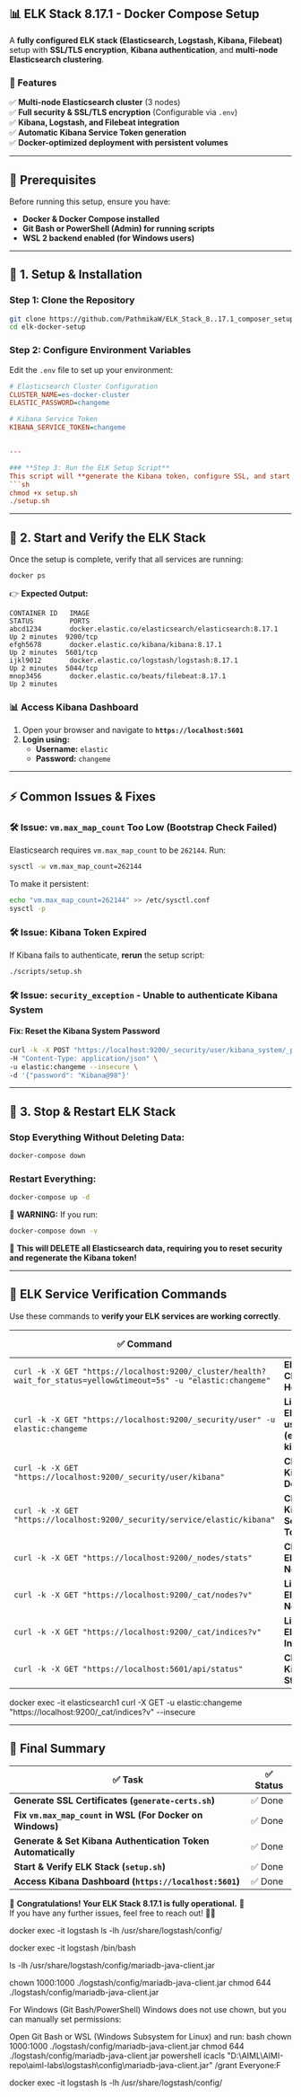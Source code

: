 ## **📊 ELK Stack 8.17.1 - Docker Compose Setup**
A **fully configured ELK stack (Elasticsearch, Logstash, Kibana, Filebeat)** setup with **SSL/TLS encryption**, **Kibana authentication**, and **multi-node Elasticsearch clustering**.

### **🚀 Features**
✅ **Multi-node Elasticsearch cluster** (3 nodes)  
✅ **Full security & SSL/TLS encryption** (Configurable via `.env`)  
✅ **Kibana, Logstash, and Filebeat integration**  
✅ **Automatic Kibana Service Token generation**  
✅ **Docker-optimized deployment with persistent volumes**  

---

## **📌 Prerequisites**
Before running this setup, ensure you have:
- **Docker & Docker Compose installed**
- **Git Bash or PowerShell (Admin) for running scripts**
- **WSL 2 backend enabled (for Windows users)**

---

## **🚀 1. Setup & Installation**
### **Step 1: Clone the Repository**
```sh
git clone https://github.com/PathmikaW/ELK_Stack_8..17.1_composer_setup.git
cd elk-docker-setup
```

### **Step 2: Configure Environment Variables**
Edit the `.env` file to set up your environment:
```ini
# Elasticsearch Cluster Configuration
CLUSTER_NAME=es-docker-cluster
ELASTIC_PASSWORD=changeme

# Kibana Service Token 
KIBANA_SERVICE_TOKEN=changeme


---

### **Step 3: Run the ELK Setup Script**
This script will **generate the Kibana token, configure SSL, and start the ELK stack**.
```sh
chmod +x setup.sh
./setup.sh
```

---

## **🚀 2. Start and Verify the ELK Stack**
Once the setup is complete, verify that all services are running:
```sh
docker ps
```
👉 **Expected Output:**
```
CONTAINER ID   IMAGE                                                STATUS         PORTS
abcd1234       docker.elastic.co/elasticsearch/elasticsearch:8.17.1   Up 2 minutes  9200/tcp
efgh5678       docker.elastic.co/kibana/kibana:8.17.1                 Up 2 minutes  5601/tcp
ijkl9012       docker.elastic.co/logstash/logstash:8.17.1             Up 2 minutes  5044/tcp
mnop3456       docker.elastic.co/beats/filebeat:8.17.1                Up 2 minutes  
```

### **📊 Access Kibana Dashboard**
1. Open your browser and navigate to **`https://localhost:5601`**
2. **Login using:**
   - **Username:** `elastic`
   - **Password:** `changeme`

---

## **⚡ Common Issues & Fixes**
### **🛠️ Issue: `vm.max_map_count` Too Low (Bootstrap Check Failed)**
Elasticsearch requires `vm.max_map_count` to be `262144`. Run:
```sh
sysctl -w vm.max_map_count=262144
```
To make it persistent:
```sh
echo "vm.max_map_count=262144" >> /etc/sysctl.conf
sysctl -p
```

### **🛠️ Issue: Kibana Token Expired**
If Kibana fails to authenticate, **rerun** the setup script:
```sh
./scripts/setup.sh
```

### **🛠️ Issue: `security_exception` - Unable to authenticate Kibana System**
#### **Fix: Reset the Kibana System Password**
```sh
curl -k -X POST "https://localhost:9200/_security/user/kibana_system/_password" \
-H "Content-Type: application/json" \
-u elastic:changeme --insecure \
-d '{"password": "Kibana@98"}'
```

---

## **🚀 3. Stop & Restart ELK Stack**
### **Stop Everything Without Deleting Data:**
```sh
docker-compose down
```

### **Restart Everything:**
```sh
docker-compose up -d
```

🚨 **WARNING:** If you run:
```sh
docker-compose down -v
```
🚨 **This will DELETE all Elasticsearch data, requiring you to reset security and regenerate the Kibana token!**

---

## **📌 ELK Service Verification Commands**
Use these commands to **verify your ELK services are working correctly**.

| ✅ Command | ✅ What It Checks |
|-----------|------------------|
| `curl -k -X GET "https://localhost:9200/_cluster/health?wait_for_status=yellow&timeout=5s" -u "elastic:changeme"` | **Elasticsearch Cluster Health** |
| `curl -k -X GET "https://localhost:9200/_security/user" -u elastic:changeme` | **List all Elasticsearch users (elastic, kibana, etc.)** |
| `curl -k -X GET "https://localhost:9200/_security/user/kibana"` | **Check Kibana User Details** |
| `curl -k -X GET "https://localhost:9200/_security/service/elastic/kibana"` | **Check Kibana Service Token** |
| `curl -k -X GET "https://localhost:9200/_nodes/stats"` | **Check Elasticsearch Node Stats** |
| `curl -k -X GET "https://localhost:9200/_cat/nodes?v"` | **List Running Elasticsearch Nodes** |
| `curl -k -X GET "https://localhost:9200/_cat/indices?v"` | **List All Elasticsearch Indices** |
| `curl -k -X GET "https://localhost:5601/api/status"` | **Check Kibana Status** |

docker exec -it elasticsearch1 curl -X GET -u elastic:changeme "https://localhost:9200/_cat/indices?v" --insecure


---

## **🚀 Final Summary**
| ✅ Task | ✅ Status |
|---------|---------|
| **Generate SSL Certificates (`generate-certs.sh`)** | ✅ Done |
| **Fix `vm.max_map_count` in WSL (For Docker on Windows)** | ✅ Done |
| **Generate & Set Kibana Authentication Token Automatically** | ✅ Done |
| **Start & Verify ELK Stack (`setup.sh`)** | ✅ Done |
| **Access Kibana Dashboard (`https://localhost:5601`)** | ✅ Done |

🚀 **Congratulations! Your ELK Stack 8.17.1 is fully operational.** 🎉  
If you have any further issues, feel free to reach out! 🚀🔥

docker exec -it logstash ls -lh /usr/share/logstash/config/

docker exec -it logstash /bin/bash


ls -lh /usr/share/logstash/config/mariadb-java-client.jar

chown 1000:1000 ./logstash/config/mariadb-java-client.jar
chmod 644 ./logstash/config/mariadb-java-client.jar


For Windows (Git Bash/PowerShell)
Windows does not use chown, but you can manually set permissions:

Open Git Bash or WSL (Windows Subsystem for Linux) and run:
bash
chown 1000:1000 ./logstash/config/mariadb-java-client.jar
chmod 644 ./logstash/config/mariadb-java-client.jar
powershell
icacls "D:\AIML\AIMI-repo\aiml-labs\logstash\config\mariadb-java-client.jar" /grant Everyone:F


docker exec -it logstash ls -lh /usr/share/logstash/config/
